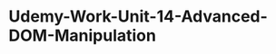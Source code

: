 # Udemy-Work-Unit-14-Advanced-DOM-Manipulation

<!-- ColorToggleExercise shows how to toggle the background of the body to change color -->

<!-- ScoreKeeper is an exercise that creates a counter game and adds the js code to update the necessary elements to keep score, uses eventListeners, and shows how DOM and Js interacts with html-->

<!-- TodoExercise shows 2 new events mouseover and mouseout and how to loop through events -->
